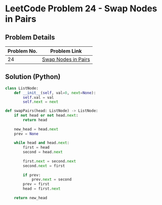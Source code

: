 # LeetCode Problem 24 - Swap Nodes in Pairs

## Problem Details
| Problem No. | Problem Link |
|------------|-------------|
| 24 | [Swap Nodes in Pairs](https://leetcode.com/problems/swap-nodes-in-pairs/) |

## Solution (Python)
```python
class ListNode:
    def __init__(self, val=0, next=None):
        self.val = val
        self.next = next

def swapPairs(head: ListNode) -> ListNode:
    if not head or not head.next:
        return head
    
    new_head = head.next
    prev = None
    
    while head and head.next:
        first = head
        second = head.next
        
        first.next = second.next
        second.next = first
        
        if prev:
            prev.next = second
        prev = first
        head = first.next
    
    return new_head
